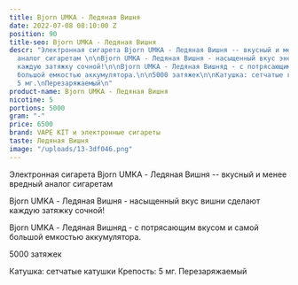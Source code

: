 ```yaml
---
title: Bjorn UMKA - Ледяная Вишня
date: 2022-07-08 08:10:00 Z
position: 90
title-seo: Bjorn UMKA - Ледяная Вишня
descr: "Электронная сигарета Bjorn UMKA - Ледяная Вишня -- вкусный и менее вредный
  аналог сигаретам \n\nBjorn UMKA - Ледяная Вишня - насыщенный вкус энергетика сделают
  каждую затяжку сочной!\n\nBjorn UMKA - Ледяная Вишняд - с потрясающим вкусом и самой
  большой емкостью аккумулятора.\n\n5000 затяжек\n\nКатушка: сетчатые катушки\nКрепость:
  5 мг.\nПерезаряжаемый\n"
product-name: Bjorn UMKA - Ледяная Вишня
nicotine: 5
portions: 5000
gram: "-"
price: 6500
brand: VAPE KIT и электронные сигареты
taste: Ледяная Вишня
image: "/uploads/13-3df046.png"
---
```


Электронная сигарета Bjorn UMKA - Ледяная Вишня -- вкусный и менее вредный аналог сигаретам 

Bjorn UMKA - Ледяная Вишня - насыщенный вкус вишни сделают каждую затяжку сочной!

Bjorn UMKA - Ледяная Вишняд - с потрясающим вкусом и самой большой емкостью аккумулятора.

5000 затяжек

Катушка: сетчатые катушки
Крепость: 5 мг.
Перезаряжаемый
